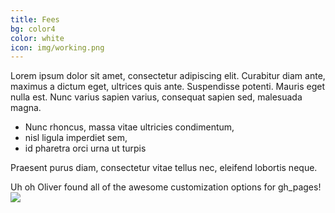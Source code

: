 ```yaml
---
title: Fees
bg: color4
color: white
icon: img/working.png
---
```


Lorem ipsum dolor sit amet, consectetur adipiscing elit. Curabitur diam ante, maximus a dictum eget, ultrices quis ante. Suspendisse potenti. Mauris eget nulla est. Nunc varius sapien varius, consequat sapien sed, malesuada magna. 

* Nunc rhoncus, massa vitae ultricies condimentum, 
* nisl ligula imperdiet sem, 
* id pharetra orci urna ut turpis

Praesent purus diam, consectetur vitae tellus nec, eleifend lobortis neque. 

Uh oh Oliver found all of the awesome customization options for gh_pages! ![](https://dl.dropboxusercontent.com/u/2822886/uh_oh_someone_is_trying_to_think_on_iorek.jpg)
